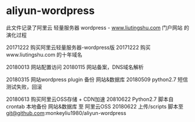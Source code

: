 # aliyun-wordpress
此文件记录了阿里云 轻量服务器 wordpress - www.liutingshu.com 门户网站 的演化过程

20171222 购买阿里云轻量服务器-wordpress版
20171222 购买www.liutingshu.com 的十年域名

20180013 网站配置访问
20180115 网站备案，DNS域名解析

20180315 网站wordpress plugin 备份 网站&数据库
20180509 python2.7 短信测试失败，回滚

20180613 购买阿里云OSS存储 + CDN加速
20810622 Python2.7 脚本自crontab 本地备份 网站&数据库 至 阿里云OSS
20180622 上传/scripts 脚本至 git@github.com:monkeyliu1980/aliyun-wordpress

